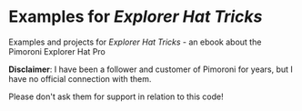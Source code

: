 # Examples for *Explorer Hat Tricks*

Examples and projects for *Explorer Hat Tricks* - an ebook about the Pimoroni Explorer Hat Pro

**Disclaimer**: I have been a follower and customer of Pimoroni for years, but I have no official connection with them.

Please don't ask them for support in relation to this code!
